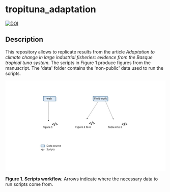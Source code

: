 # tropituna_adaptation
[![DOI](https://zenodo.org/badge/DOI/10.5281/zenodo.8083597.svg)](https://doi.org/10.5281/zenodo.8083597)

## Description

This repository allows to replicate results from the article *Adaptation to climate change in large industrial fisheries: evidence from the Basque tropical tuna system*. The scripts in Figure 1 produce figures from the manuscript. The 'data' folder contains the 'non-public' data used to run the scripts.

![](Images/outline_scripts.jpg)

**Figure 1. Scripts workflow.** Arrows indicate where the necessary data to run scripts come from.

